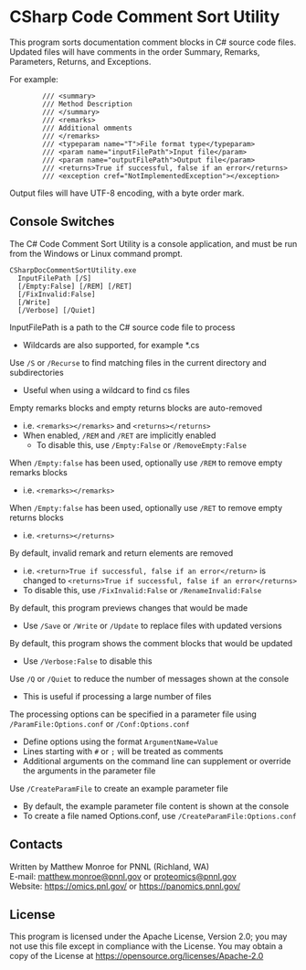 # CSharp Code Comment Sort Utility

This program sorts documentation comment blocks in C# source code files.
Updated files will have comments in the order Summary, Remarks, 
Parameters, Returns, and Exceptions.

For example:

```
        /// <summary>
        /// Method Description
        /// </summary>
        /// <remarks>
        /// Additional omments
        /// </remarks>
        /// <typeparam name="T">File format type</typeparam>
        /// <param name="inputFilePath">Input file</param>
        /// <param name="outputFilePath">Output file</param>
        /// <returns>True if successful, false if an error</returns>
        /// <exception cref="NotImplementedException"></exception>
```

Output files will have UTF-8 encoding, with a byte order mark.

## Console Switches

The C# Code Comment Sort Utility is a console application, and must be run from the Windows or Linux command prompt.

```
CSharpDocCommentSortUtility.exe 
  InputFilePath [/S]
  [/Empty:False] [/REM] [/RET]
  [/FixInvalid:False]
  [/Write] 
  [/Verbose] [/Quiet]
```

InputFilePath is a path to the C# source code file to process
* Wildcards are also supported, for example *.cs

Use `/S` or `/Recurse` to find matching files in the current directory and subdirectories
* Useful when using a wildcard to find cs files

Empty remarks blocks and empty returns blocks are auto-removed
* i.e. `<remarks></remarks>` and `<returns></returns>`
* When enabled, `/REM` and `/RET` are implicitly enabled
  * To disable this, use `/Empty:False` or `/RemoveEmpty:False`

When `/Empty:false` has been used, optionally use `/REM` to remove empty remarks blocks
* i.e. `<remarks></remarks>`

When `/Empty:false` has been used, optionally use `/RET` to remove empty returns blocks
* i.e. `<returns></returns>`

By default, invalid remark and return elements are removed
* i.e. `<return>True if successful, false if an error</return>` is changed to  `<returns>True if successful, false if an error</returns>`
* To disable this, use `/FixInvalid:False` or `/RenameInvalid:False`

By default, this program previews changes that would be made
* Use `/Save` or `/Write` or `/Update` to replace files with updated versions

By default, this program shows the comment blocks that would be updated
* Use `/Verbose:False` to disable this

Use `/Q` or `/Quiet` to reduce the number of messages shown at the console
* This is useful if processing a large number of files

The processing options can be specified in a parameter file using `/ParamFile:Options.conf` or `/Conf:Options.conf`
* Define options using the format `ArgumentName=Value`
* Lines starting with `#` or `;` will be treated as comments
* Additional arguments on the command line can supplement or override the arguments in the parameter file

Use `/CreateParamFile` to create an example parameter file
* By default, the example parameter file content is shown at the console
* To create a file named Options.conf, use `/CreateParamFile:Options.conf`

## Contacts

Written by Matthew Monroe for PNNL (Richland, WA) \
E-mail: matthew.monroe@pnnl.gov or proteomics@pnnl.gov \
Website: https://omics.pnl.gov/ or https://panomics.pnnl.gov/

## License

This program is licensed under the Apache License, Version 2.0; you may not use this 
file except in compliance with the License.  You may obtain a copy of the 
License at https://opensource.org/licenses/Apache-2.0
